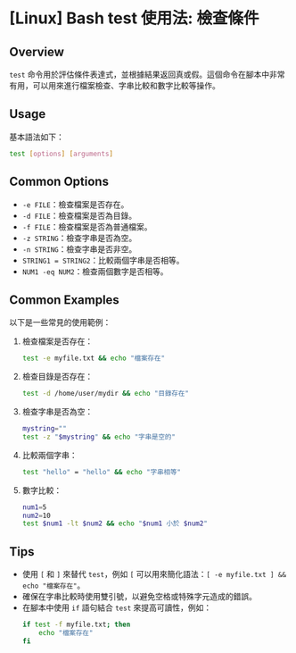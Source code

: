 # [Linux] Bash test 使用法: 檢查條件

## Overview
`test` 命令用於評估條件表達式，並根據結果返回真或假。這個命令在腳本中非常有用，可以用來進行檔案檢查、字串比較和數字比較等操作。

## Usage
基本語法如下：
```bash
test [options] [arguments]
```

## Common Options
- `-e FILE`：檢查檔案是否存在。
- `-d FILE`：檢查檔案是否為目錄。
- `-f FILE`：檢查檔案是否為普通檔案。
- `-z STRING`：檢查字串是否為空。
- `-n STRING`：檢查字串是否非空。
- `STRING1 = STRING2`：比較兩個字串是否相等。
- `NUM1 -eq NUM2`：檢查兩個數字是否相等。

## Common Examples
以下是一些常見的使用範例：

1. 檢查檔案是否存在：
   ```bash
   test -e myfile.txt && echo "檔案存在"
   ```

2. 檢查目錄是否存在：
   ```bash
   test -d /home/user/mydir && echo "目錄存在"
   ```

3. 檢查字串是否為空：
   ```bash
   mystring=""
   test -z "$mystring" && echo "字串是空的"
   ```

4. 比較兩個字串：
   ```bash
   test "hello" = "hello" && echo "字串相等"
   ```

5. 數字比較：
   ```bash
   num1=5
   num2=10
   test $num1 -lt $num2 && echo "$num1 小於 $num2"
   ```

## Tips
- 使用 `[` 和 `]` 來替代 `test`，例如 `[` 可以用來簡化語法：`[ -e myfile.txt ] && echo "檔案存在"`。
- 確保在字串比較時使用雙引號，以避免空格或特殊字元造成的錯誤。
- 在腳本中使用 `if` 語句結合 `test` 來提高可讀性，例如：
  ```bash
  if test -f myfile.txt; then
      echo "檔案存在"
  fi
  ```